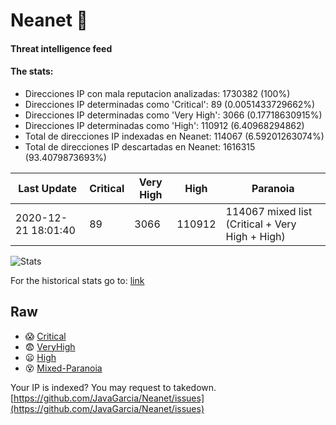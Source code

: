 # Neanet :hocho:
#### Threat intelligence feed
#### The stats:

- Direcciones IP con mala reputacion analizadas: 1730382 (100%)
- Direcciones IP determinadas como 'Critical':  89 (0.0051433729662%)
- Direcciones IP determinadas como 'Very High':  3066 (0.17718630915%)
- Direcciones IP determinadas como 'High':  110912 (6.40968294862)
- Total de direcciones IP indexadas en Neanet:  114067 (6.59201263074%)
- Total de direcciones IP descartadas en Neanet:  1616315 (93.4079873693%)

| Last Update | Critical | Very High | High | Paranoia |
| --- | --- | --- | --- | --- |
| 2020-12-21 18:01:40 | 89 | 3066 | 110912 | 114067 mixed list (Critical + Very High + High)|

![Stats](https://docs.google.com/spreadsheets/d/e/2PACX-1vSnaNMIXVabIpDJjufMlzH7poXnshF3mgd8Is1g9ytUEzVsP5my4Trn8f-xkoLLQ38xpL3HtmUexLo6/pubchart?oid=501124687&format=image)

For the historical stats go to: [link](/stats.csv)
## Raw
- :scream: [Critical](https://raw.githubusercontent.com/JavaGarcia/Neanet/master/blacklists/neanet_critical.txt)
- :fearful: [VeryHigh](https://raw.githubusercontent.com/JavaGarcia/Neanet/master/blacklists/neanet_veryHigh.txtt)
- :frowning: [High](https://raw.githubusercontent.com/JavaGarcia/Neanet/master/blacklists/neanet_high.txt)
- :dizzy_face: [Mixed-Paranoia](https://raw.githubusercontent.com/JavaGarcia/Neanet/master/blacklists/neanet_all.txt)


Your IP is indexed? You may request to takedown. [https://github.com/JavaGarcia/Neanet/issues](https://github.com/JavaGarcia/Neanet/issues)



























































































































































































































































































































































































































































































































































































































































































































































































































































































































































































































































































































































































































































































































































































































































































































































































































































































































































































































































































































































































































































































































































































































































































































































































































































































































































































































































































































































































































































































































































































































































